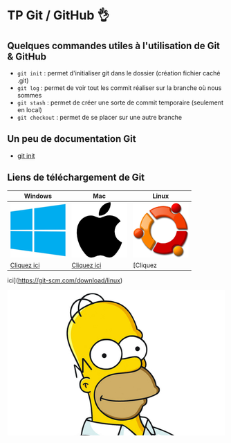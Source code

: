 # TP Git / GitHub :ok_hand:

## Quelques commandes utiles à l'utilisation de Git & GitHub

* ```git init``` : permet d'initialiser git dans le dossier (création fichier caché .git)
* ```git log``` : permet de voir tout les commit réaliser sur la branche où nous sommes
* ```git stash``` : permet de créer une sorte de commit temporaire (seulement en local)
* ```git checkout``` : permet de se placer sur une autre branche

## Un peu de documentation Git

* [git init](https://git-scm.com/book/en/v2/Git-Basics-Getting-a-Git-Repository) 

##  Liens de téléchargement de Git

Windows | Mac | Linux
------- | --- | -----
![GitHub Logo](windows.png) | ![GitHub Logo](apple.png) | ![GitHub Logo](linux.png)
[Cliquez ici](https://git-scm.com/download/win) | [Cliquez ici](https://git-scm.com/download/mac) | [Cliquez 
ici](https://git-scm.com/download/linux)


![GitHub Logo](homer.jpg)

